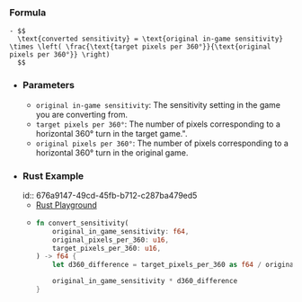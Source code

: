 ### Formula
	- $$
	  \text{converted sensitivity} = \text{original in-game sensitivity} \times \left( \frac{\text{target pixels per 360°}}{\text{original pixels per 360°}} \right)
	  $$
- ### Parameters
	- `original in-game sensitivity`: The sensitivity setting in the game you are converting from.
	- `target pixels per 360°`: The number of pixels corresponding to a horizontal 360° turn in the target game.".
	- `original pixels per 360°`: The number of pixels corresponding to a horizontal 360° turn in the original game.
- ### Rust Example
  id:: 676a9147-49cd-45fb-b712-c287ba479ed5
	- [Rust Playground](https://play.rust-lang.org/?gist=5fb8567d3e619c92e096ffc33186f583)
	- ```rust
	  fn convert_sensitivity(
	      original_in_game_sensitivity: f64,
	      original_pixels_per_360: u16,
	      target_pixels_per_360: u16,
	  ) -> f64 {
	      let d360_difference = target_pixels_per_360 as f64 / original_pixels_per_360 as f64;
	  
	      original_in_game_sensitivity * d360_difference
	  }
	  ```